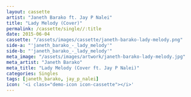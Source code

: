 ```yaml
---
layout: cassette
artist: "Janeth Barako ft. Jay P Nalei"
title: "Lady Melody (Cover)"
permalink: /cassette/single//:title
date: 2015-06-04
cassette: "/assets/images/cassette/janeth-barako-lady-melody.png"
side-a: "'janeth_barako_-_lady_melody'"
side-b: "'janeth_barako_-_lady_melody'"
meta_image: "/assets/images/artwork/janeth-barako-lady-melody.jpg"
meta_artist: "Janeth Barako"
meta_title: "Lady Melody (Cover ft. Jay P Nalei)"
categories: Singles
tags: [janeth_barako, jay_p_nalei]
icon: '<i class="demo-icon icon-cassette"></i>'
---
```

